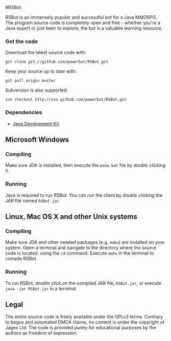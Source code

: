 #RSBot

RSBot is an immensely popular and successful bot for a Java MMORPG. The program source code is completely open and free - whether you're a Java expert or just keen to explore, the bot is a valuable learning resource. 

### Get the code

Download the latest source code with:

    git clone git://github.com/powerbot/RSBot.git
	
Keep your source up to date with:

    git pull origin master

Subversion is also supported:

    svn checkout http://svn.github.com/powerbot/RSBot.git

### Dependencies

 * [Java Development Kit](http://www.oracle.com/technetwork/java/javase/downloads/)


## Microsoft Windows

### Compiling

Make sure JDK is installed, then execute the `make.bat` file by *double clicking* it.

### Running

Java is required to run RSBot. You can run the client by *double clicking* the JAR file named `RSBot.jar`.


## Linux, Mac OS X and other Unix systems

### Compiling

Make sure JDK and other needed packages (e.g. `make`) are installed on your system. Open a terminal and navigate to the directory where the source code is located, using the `cd` command. Execute `make` in the terminal to compile RSBot.

### Running

To run RSBot, *double click* on the compiled JAR file, `RSBot.jar`, or execute `java -jar RSBot.jar` in a terminal.

## Legal 

The entire source code is freely available under the GPLv3 terms. Contrary to bogus and automated DMCA claims, no content is under the copyright of Jagex Ltd. The code is provided purely for educational purposes by the authors as freedom of expression.
